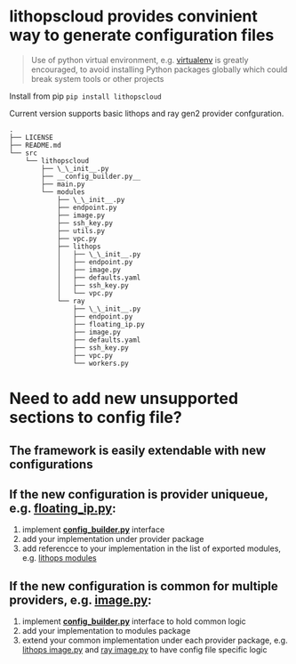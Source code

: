# lithopscloud provides convinient way to generate configuration files

> Use of python virtual environment, e.g. [virtualenv](https://virtualenv.pypa.io/en/latest) is greatly encouraged, to avoid installing Python packages globally which could break system tools or other projects

Install from pip `pip install lithopscloud`

Current version supports basic lithops and ray gen2 provider confguration.

```
.
├── LICENSE
├── README.md
└── src
    └── lithopscloud
        ├── \_\_init__.py
        ├── __config_builder.py__
        ├── main.py
        └── modules
            ├── \_\_init__.py
            ├── endpoint.py
            ├── image.py
            ├── ssh_key.py
            ├── utils.py
            ├── vpc.py
            ├── lithops
            │   ├── \_\_init__.py
            │   ├── endpoint.py
            │   ├── image.py
            │   ├── defaults.yaml
            │   ├── ssh_key.py
            │   └── vpc.py
            └── ray
                ├── \_\_init__.py
                ├── endpoint.py
                ├── floating_ip.py
                ├── image.py
                ├── defaults.yaml
                ├── ssh_key.py
                ├── vpc.py
                └── workers.py
```

# Need to add new unsupported sections to config file?
## The framework is easily extendable with new configurations


## If the new configuration is provider uniqueue, e.g. [floating_ip.py](src/lithopscloud/modules/ray/floating_ip.py):

1. implement [__config_builder.py__](src/lithopscloud/modules/config_builder.py) interface
2. add your implementation under provider package
3. add referencce to your implementation in the list of exported modules, e.g. [lithops modules](src/lithopscloud/modules/lithops/__init__.py__)


## If the new configuration is common for multiple providers, e.g. [image.py](src/lithopscloud/modules/image.py):

1. implement [__config_builder.py__](src/lithopscloud/modules/config_builder.py) interface to hold common logic
2. add your implementation to modules package
3. extend your common implementation under each provider package, e.g. [lithops image.py](src/lithopscloud/modules/lithops/image.py) and [ray image.py](src/lithopscloud/modules/ray/image.py) to have config file specific logic

